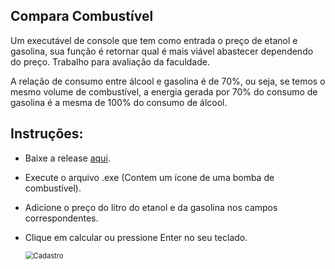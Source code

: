 ## Compara Combustível

Um executável de console que tem como entrada o preço de etanol e gasolina, sua função é retornar qual é mais viável abastecer dependendo do preço. Trabalho para avaliação da faculdade.

A relação de consumo entre álcool e gasolina é de 70%, ou seja, se temos o mesmo volume de combustível, a energia gerada por 70% do consumo de gasolina é a mesma de 100% do consumo de álcool.

## Instruções:

- Baixe a release [aqui](https://github.com/WevertonFelipeFerreira/ComparaCombustivel/releases/tag/fuel-mentor).

- Execute o arquivo .exe (Contem um ícone de uma bomba de combustível).

- Adicione o preço do litro do etanol e da gasolina nos campos correspondentes.

- Clique em calcular ou pressione Enter no seu teclado.

  <img src="https://i.postimg.cc/SRDsbCtG/Screenshot-1.png" alt="Cadastro" style="zoom:80%;" />

  



